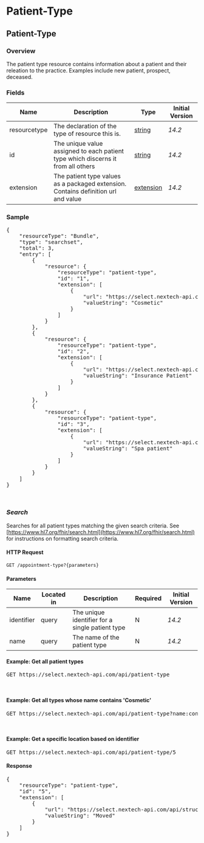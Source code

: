 # Patient-Type

## Patient-Type

### Overview

The patient type resource contains information about a patient and their releation to the practice. Examples include new patient, prospect, deceased.

### Fields

| Name | Description | Type | Initial Version |
| ---- | ----------- | ---- | --------------- |
| resourcetype | The declaration of the type of resource this is. | [string](https://www.hl7.org/fhir/datatypes.html#string) | _14.2_ |
| id | The unique value assigned to each patient type which discerns it from all others | [string](https://www.hl7.org/fhir/datatypes.html#string) | _14.2_ |
| extension | The patient type values as a packaged extension. Contains definition url and value | [extension](https://www.hl7.org/fhir/extensibility.html) | _14.2_ |


### Sample
<pre class="center-column">
{
    "resourceType": "Bundle",
    "type": "searchset",
    "total": 3,
    "entry": [
        {
            "resource": {
                "resourceType": "patient-type",
                "id": "1",
                "extension": [
                    {
                        "url": "https://select.nextech-api.com/api/structuredefinition/patient-type#name",
                        "valueString": "Cosmetic"
                    }
                ]
            }
        },
        {
            "resource": {
                "resourceType": "patient-type",
                "id": "2",
                "extension": [
                    {
                        "url": "https://select.nextech-api.com/api/structuredefinition/patient-type#name",
                        "valueString": "Insurance Patient"
                    }
                ]
            }
        },
        {
            "resource": {
                "resourceType": "patient-type",
                "id": "3",
                "extension": [
                    {
                        "url": "https://select.nextech-api.com/api/structuredefinition/patient-type#name",
                        "valueString": "Spa patient"
                    }
                ]
            }
        }
    ]
}
</pre>
&nbsp;

### *Search*
Searches for all patient types matching the given search criteria. See [https://www.hl7.org/fhir/search.html](https://www.hl7.org/fhir/search.html) for instructions on formatting search criteria.

#### HTTP Request 
`GET /appointment-type?{parameters}`

#### Parameters
| Name | Located in | Description | Required | Initial Version |
| ---- | ---------- | ----------- | -------- | --------------- |
| identifier | query | The unique identifier for a single patient type | N | _14.2_ |
| name | query | The name of the patient type | N | _14.2_ |

#### Example: Get all patient types

<pre class="center-column">
GET https://select.nextech-api.com/api/patient-type
</pre>
&nbsp;

#### Example: Get all types whose name contains 'Cosmetic'

<pre class="center-column">
GET https://select.nextech-api.com/api/patient-type?name:contains=cosmetic
</pre>
&nbsp;

#### Example: Get a specific location based on identifier

<pre class="center-column">
GET https://select.nextech-api.com/api/patient-type/5
</pre>
#### Response
<pre>
{
    "resourceType": "patient-type",
    "id": "5",
    "extension": [
        {
            "url": "https://select.nextech-api.com/api/structuredefinition/patient-type#name",
            "valueString": "Moved"
        }
    ]
}
</pre>
&nbsp;